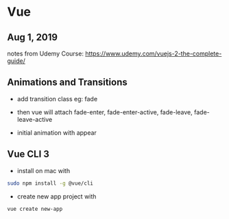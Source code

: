 # Vue

Aug 1, 2019
-----------

notes from Udemy Course:
https://www.udemy.com/vuejs-2-the-complete-guide/

## Animations and Transitions

- add transition class eg: fade
- then vue will attach fade-enter, fade-enter-active, fade-leave, fade-leave-active

- initial animation with appear

## Vue CLI 3

- install on mac with
```bash
sudo npm install -g @vue/cli
```
- create new app project with
```bash
vue create new-app
```

